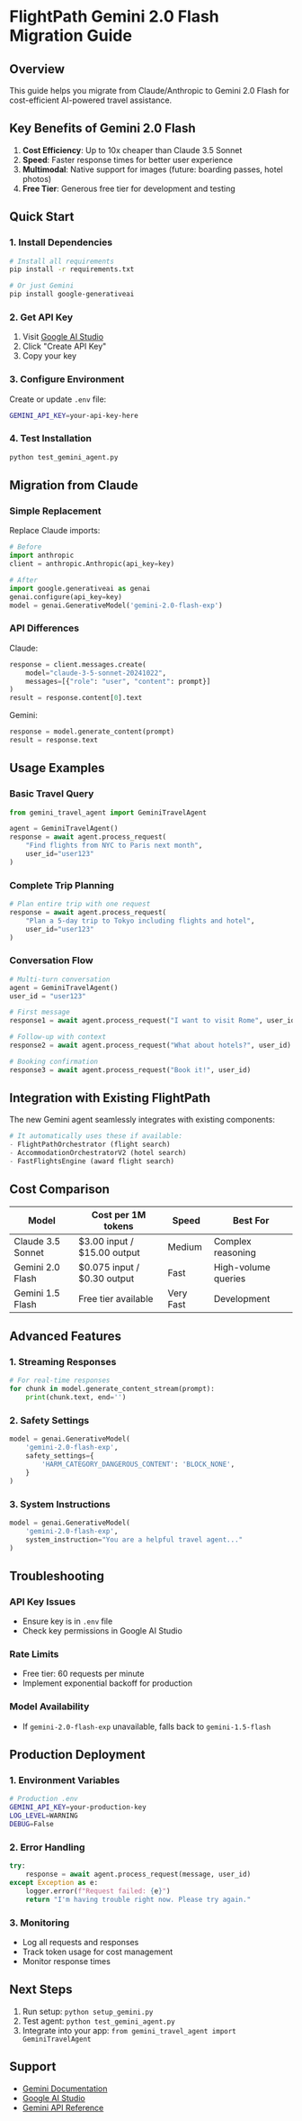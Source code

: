 # FlightPath Gemini 2.0 Flash Migration Guide

## Overview

This guide helps you migrate from Claude/Anthropic to Gemini 2.0 Flash for cost-efficient AI-powered travel assistance.

## Key Benefits of Gemini 2.0 Flash

1. **Cost Efficiency**: Up to 10x cheaper than Claude 3.5 Sonnet
2. **Speed**: Faster response times for better user experience
3. **Multimodal**: Native support for images (future: boarding passes, hotel photos)
4. **Free Tier**: Generous free tier for development and testing

## Quick Start

### 1. Install Dependencies

```bash
# Install all requirements
pip install -r requirements.txt

# Or just Gemini
pip install google-generativeai
```

### 2. Get API Key

1. Visit [Google AI Studio](https://makersuite.google.com/app/apikey)
2. Click "Create API Key"
3. Copy your key

### 3. Configure Environment

Create or update `.env` file:

```bash
GEMINI_API_KEY=your-api-key-here
```

### 4. Test Installation

```bash
python test_gemini_agent.py
```

## Migration from Claude

### Simple Replacement

Replace Claude imports:

```python
# Before
import anthropic
client = anthropic.Anthropic(api_key=key)

# After
import google.generativeai as genai
genai.configure(api_key=key)
model = genai.GenerativeModel('gemini-2.0-flash-exp')
```

### API Differences

Claude:
```python
response = client.messages.create(
    model="claude-3-5-sonnet-20241022",
    messages=[{"role": "user", "content": prompt}]
)
result = response.content[0].text
```

Gemini:
```python
response = model.generate_content(prompt)
result = response.text
```

## Usage Examples

### Basic Travel Query

```python
from gemini_travel_agent import GeminiTravelAgent

agent = GeminiTravelAgent()
response = await agent.process_request(
    "Find flights from NYC to Paris next month",
    user_id="user123"
)
```

### Complete Trip Planning

```python
# Plan entire trip with one request
response = await agent.process_request(
    "Plan a 5-day trip to Tokyo including flights and hotel",
    user_id="user123"
)
```

### Conversation Flow

```python
# Multi-turn conversation
agent = GeminiTravelAgent()
user_id = "user123"

# First message
response1 = await agent.process_request("I want to visit Rome", user_id)

# Follow-up with context
response2 = await agent.process_request("What about hotels?", user_id)

# Booking confirmation
response3 = await agent.process_request("Book it!", user_id)
```

## Integration with Existing FlightPath

The new Gemini agent seamlessly integrates with existing components:

```python
# It automatically uses these if available:
- FlightPathOrchestrator (flight search)
- AccommodationOrchestratorV2 (hotel search)
- FastFlightsEngine (award flight search)
```

## Cost Comparison

| Model | Cost per 1M tokens | Speed | Best For |
|-------|-------------------|--------|----------|
| Claude 3.5 Sonnet | $3.00 input / $15.00 output | Medium | Complex reasoning |
| Gemini 2.0 Flash | $0.075 input / $0.30 output | Fast | High-volume queries |
| Gemini 1.5 Flash | Free tier available | Very Fast | Development |

## Advanced Features

### 1. Streaming Responses

```python
# For real-time responses
for chunk in model.generate_content_stream(prompt):
    print(chunk.text, end='')
```

### 2. Safety Settings

```python
model = genai.GenerativeModel(
    'gemini-2.0-flash-exp',
    safety_settings={
        'HARM_CATEGORY_DANGEROUS_CONTENT': 'BLOCK_NONE',
    }
)
```

### 3. System Instructions

```python
model = genai.GenerativeModel(
    'gemini-2.0-flash-exp',
    system_instruction="You are a helpful travel agent..."
)
```

## Troubleshooting

### API Key Issues
- Ensure key is in `.env` file
- Check key permissions in Google AI Studio

### Rate Limits
- Free tier: 60 requests per minute
- Implement exponential backoff for production

### Model Availability
- If `gemini-2.0-flash-exp` unavailable, falls back to `gemini-1.5-flash`

## Production Deployment

### 1. Environment Variables

```bash
# Production .env
GEMINI_API_KEY=your-production-key
LOG_LEVEL=WARNING
DEBUG=False
```

### 2. Error Handling

```python
try:
    response = await agent.process_request(message, user_id)
except Exception as e:
    logger.error(f"Request failed: {e}")
    return "I'm having trouble right now. Please try again."
```

### 3. Monitoring

- Log all requests and responses
- Track token usage for cost management
- Monitor response times

## Next Steps

1. Run setup: `python setup_gemini.py`
2. Test agent: `python test_gemini_agent.py`
3. Integrate into your app: `from gemini_travel_agent import GeminiTravelAgent`

## Support

- [Gemini Documentation](https://ai.google.dev/docs)
- [Google AI Studio](https://makersuite.google.com/)
- [Gemini API Reference](https://ai.google.dev/api/python/google/generativeai)